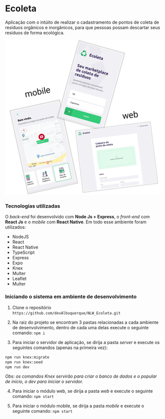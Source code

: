 # Ecoleta

Aplicação com o intúito de realizar o cadastramento de pontos de coleta de resíduos orgânicos e inorgânicos, para que pessoas possam descartar seus resíduos de forma ecológica.

![Ecoleta](./assets/ecoleta.jpg)

### Tecnologias utilizadas

O *back-end* foi desenvolvido com **Node Js + Express**, o *front-end* com **React Js** e o *mobile* com **React Native**. Em todo esse ambiente foram utilizados:

- NodeJS
- React
- React Native
- TypeScript
- Express
- Expo
- Knex
- Multer
- Leaflet
- Multer 

### Iniciando o sistema em ambiente de desenvolvimento

1. Clone o repositório
```https://github.com/devAlbuquerque/NLW_Ecoleta.git```

2. Na raiz do projeto se encontram 3 pastas relacionadas a cada ambiente de desenvolvimento, dentro de cada uma delas execute o seguinte comando:
```npm i```

3. Para iniciar o servidor de aplicação, se dirija a pasta *server* e execute os seguintes comandos (apenas na primeira vez):
```
npm run knex:migrate
npm run knex:seed 
npm run dev 
```
*Obs: os comandos Knex servirão para criar o banco de dados e o popular de início, o dev para iniciar o servidor.*

4. Para iniciar o módulo web, se dirija a pasta *web* e execute o seguinte comando:
``` npm start ```

5. Para iniciar o módulo mobile, se dirija a pasta *mobile* e execute o seguinte comando:
``` npm start ```
